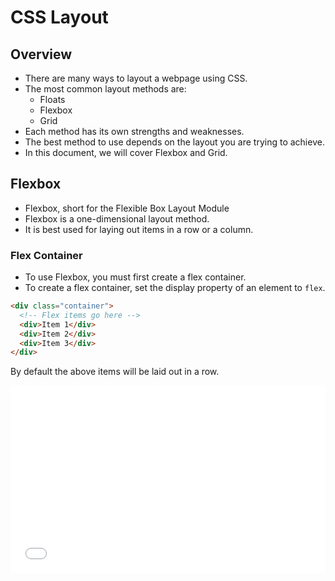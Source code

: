 # CSS Layout

## Overview

- There are many ways to layout a webpage using CSS.
- The most common layout methods are:
  - Floats
  - Flexbox
  - Grid
- Each method has its own strengths and weaknesses.
- The best method to use depends on the layout you are trying to achieve.
- In this document, we will cover Flexbox and Grid.

## Flexbox

- Flexbox, short for the Flexible Box Layout Module
- Flexbox is a one-dimensional layout method.
- It is best used for laying out items in a row or a column.

### Flex Container

- To use Flexbox, you must first create a flex container.
- To create a flex container, set the display property of an element to `flex`.

```html
<div class="container">
  <!-- Flex items go here -->
  <div>Item 1</div>
  <div>Item 2</div>
  <div>Item 3</div>
</div>
```

By default the above items will be laid out in a row.

<iframe width="100%" height="300" src="//jsfiddle.net/alvinashiatey/L60dwj5o/5/embedded/html,css,result/dark/" allowfullscreen="allowfullscreen" allowpaymentrequest frameborder="0"></iframe>
